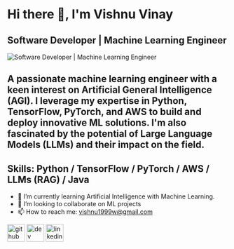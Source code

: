 # Hi there 👋, I'm Vishnu Vinay
## Software Developer | Machine Learning Engineer 

![Software Developer | Machine Learning Engineer ](https://static.vecteezy.com/system/resources/previews/004/940/920/non_2x/artificial-intelligence-machine-learning-ai-data-deep-learning-for-future-technology-artwork-mining-isometric-neural-network-machine-programming-and-responsive-web-banner-illustration-vector.jpg)

## A passionate machine learning engineer with a keen interest on Artificial General Intelligence (AGI). I leverage my expertise in Python, TensorFlow, PyTorch, and AWS to build and deploy innovative ML solutions. I'm also fascinated by the potential of Large Language Models (LLMs) and their impact on the field.

## Skills: Python / TensorFlow / PyTorch / AWS / LLMs (RAG) / Java

- 🌱 I’m currently learning Artificial Intelligence with Machine Learning. 
- 👯 I’m looking to collaborate on ML projects 
- 📫 How to reach me: vishnu1999w@gmail.com 


[<img src='https://cdn.jsdelivr.net/npm/simple-icons@3.0.1/icons/github.svg' alt='github' height='40'>](https://github.com/Vishnu373)  [<img src='https://cdn.jsdelivr.net/npm/simple-icons@3.0.1/icons/hashnode.svg' alt='dev' height='40'>](https://vichuz373.hashnode.dev/)  [<img src='https://cdn.jsdelivr.net/npm/simple-icons@3.0.1/icons/linkedin.svg' alt='linkedin' height='40'>](https://www.linkedin.com/in/https://www.linkedin.com/in/vishnu-vinay-1811-vichuz//)  

